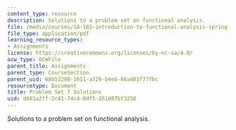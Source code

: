 ```yaml
---
content_type: resource
description: Solutions to a problem set on functional analysis.
file: /media/courses/18-102-introduction-to-functional-analysis-spring-2009/d681a2ff2c4174c40df5261d87bf3258_MIT18_102s09_sol_pset7.pdf
file_type: application/pdf
learning_resource_types:
- Assignments
license: https://creativecommons.org/licenses/by-nc-sa/4.0/
ocw_type: OCWFile
parent_title: Assignments
parent_type: CourseSection
parent_uid: 68b53288-1011-a729-b4e6-66a483f77fbc
resourcetype: Document
title: Problem Set 7 Solutions
uid: d681a2ff-2c41-74c4-0df5-261d87bf3258
---
```

Solutions to a problem set on functional analysis.